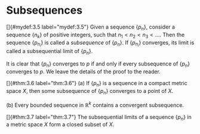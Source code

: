 # Subsequences

<!-- ::: mydef -->
[]{#mydef:3.5 label="mydef:3.5"} Given a sequence $\{p_n\}$, consider a
sequence $\{n_k\}$ of positive integers, such that $n_1 <n_2 <n_3 <....$
Then the sequence $\{p_{n_i}\}$ is called a *subsequence* of $\{p_n\}$.
If $\{p_{n_i}\}$ converges, its limit is called a subsequential limit of
$\{p_n\}$.
<!-- ::: -->

It is clear that $\{p_n\}$ converges to $p$ if and only if every
subsequence of $\{p_{n}\}$ converges to $p$. We leave the details of the
proof to the reader.

<!-- ::: thm -->
[]{#thm:3.6 label="thm:3.6"} (a) If $\{p_{n}\}$ is a sequence in a
compact metric space $X$, then some subsequence of $\{p_{n}\}$ converges
to a point of $X$.

\(b\) Every bounded sequence in $\mathbb{R}^k$ contains a convergent
subsequence.
<!-- ::: -->

<!-- ::: thm -->
[]{#thm:3.7 label="thm:3.7"} The subsequential limits of a sequence
$\{p_{n}\}$ in a metric space $X$ form a closed subset of $X$.
<!-- ::: -->
